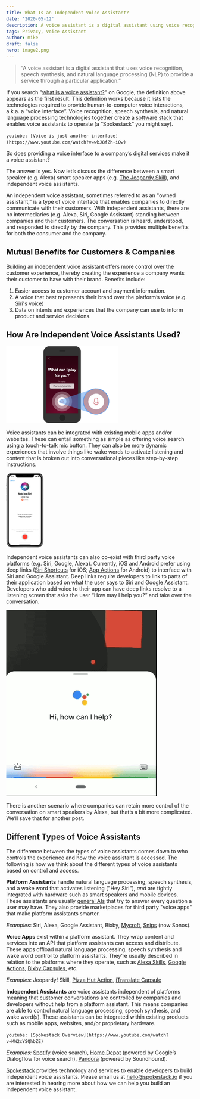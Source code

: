 ```yaml
---
title: What Is an Independent Voice Assistant?
date: '2020-05-12'
description: A voice assistant is a digital assistant using voice recognition, speech synthesis, and natural language processing (NLP) for service via an app.
tags: Privacy, Voice Assistant
author: mike
draft: false
hero: image2.png
---
```


> &ldquo;A voice assistant is a digital assistant that uses voice recognition, speech synthesis, and natural language processing (NLP) to provide a service through a particular application.&rdquo;

If you search "[what is a voice assistant?](https://www.google.com/search?q=what+is+a+voice+assistant)" on Google, the definition above appears as the first result. This definition works because it lists the technologies required to provide human-to-computer voice interactions, a.k.a. a “voice interface”. Voice recognition, speech synthesis, and natural language processing technologies together create a [software stack](https://en.wikipedia.org/wiki/Solution_stack) that enables voice assistants to operate (a “Spokestack” you might say).

`youtube: [Voice is just another interface](https://www.youtube.com/watch?v=wbJ8fZh-iQw)`

So does providing a voice interface to a company’s digital services make it a voice assistant?

The answer is yes. Now let’s discuss the difference between a smart speaker (e.g. Alexa) smart speaker apps (e.g. [The Jeopardy Skill](https://www.amazon.com/gp/product/B019G0M2WS)), and independent voice assistants.

An independent voice assistant, sometimes referred to as an "owned assistant,” is a type of voice interface that enables companies to directly communicate with their customers. With independent assistants, there are no intermediaries (e.g. Alexa, Siri, Google Assistant) standing between companies and their customers. The conversation is heard, understood, and responded to directly by the company. This provides multiple benefits for both the consumer and the company.

## Mutual Benefits for Customers & Companies

Building an independent voice assistant offers more control over the customer experience, thereby creating the experience a company wants their customer to have with their brand. Benefits include:

1. Easier access to customer account and payment information.
2. A voice that best represents their brand over the platform’s voice (e.g. Siri's voice)
3. Data on intents and experiences that the company can use to inform product and service decisions.

## How Are Independent Voice Assistants Used?

<div class="floating-image--left" style="width: 300px;"><img src="./image2.png" width="300" alt="What can I play for you?" /></div>

Voice assistants can be integrated with existing mobile apps and/or websites. These can entail something as simple as offering voice search using a touch-to-talk mic button. They can also be more dynamic experiences that involve things like wake words to activate listening and content that is broken out into conversational pieces like step-by-step instructions.

<div class="floating-image--right" style="width: 100px;"><img src="./image1.png" width="100" alt="Add to Siri" /></div>

Independent voice assistants can also co-exist with third party voice platforms (e.g. Siri, Google, Alexa). Currently, iOS and Android prefer using deep links ([Siri Shortcuts](https://support.apple.com/en-us/HT209055) for iOS; [App Actions](https://developers.google.com/assistant/app/overview) for Android) to interface with Siri and Google Assistant. Deep links require developers to link to parts of their application based on what the user says to Siri and Google Assistant. Developers who add voice to their app can have deep links resolve to a listening screen that asks the user “How may I help you?” and take over the conversation.

![screen capture of Google Assistant handing voice control to an app](../integrating-spokestack-google-app-actions-3/images/app-actions-demo.gif)

There is another scenario where companies can retain more control of the conversation on smart speakers by Alexa, but that’s a bit more complicated. We’ll save that for another post.

## Different Types of Voice Assistants

The difference between the types of voice assistants comes down to who controls the experience and how the voice assistant is accessed. The following is how we think about the different types of voice assistants based on control and access.

**Platform Assistants** handle natural language processing, speech synthesis, and a wake word that activates listening ("Hey Siri"), _and_ are tightly integrated with hardware such as smart speakers and mobile devices. These assistants are usually [general AIs](https://www.springboard.com/blog/narrow-vs-general-ai/) that try to answer every question a user may have. They also provide marketplaces for third party "voice apps" that make platform assistants smarter.

_Examples_: Siri, Alexa, Google Assistant, Bixby, [Mycroft](https://mycroft.ai/), [Snips](https://snips.ai/) (now Sonos).

**Voice Apps** exist within a platform assistant. They wrap content and services into an API that platform assistants can access and distribute. These apps offload natural language processing, speech synthesis and wake word control to platform assistants. They’re usually described in relation to the platforms where they operate, such as [Alexa Skills](https://www.amazon.com/alexa-skills/b?ie=UTF8&node=13727921011), [Google Actions](https://assistant.google.com/explore), [Bixby Capsules](https://www.samsung.com/us/explore/bixby/), etc.

_Examples_: Jeopardy! Skill, [Pizza Hut Action](https://assistant.google.com/services/a/uid/000000eab80a7f99), [iTranslate Capsule](https://www.itranslate.com/bixby)

**Independent Assistants** are voice assistants independent of platforms meaning that customer conversations are controlled by companies and developers without help from a platform assistant. This means companies are able to control natural language processing, speech synthesis, and wake word(s). These assistants can be integrated within existing products such as mobile apps, websites, and/or proprietary hardware.

`youtube: [Spokestack Overview](https://www.youtube.com/watch?v=MW2cYSQhbZE)`

_Examples:_ [Spotify](https://support.spotify.com/us/listen_everywhere/voice_assistants/spotify-voice/) (voice search), [Home Depot](https://corporate.homedepot.com/newsroom/5-technologies-changing-how-we-shop) (powered by Google’s Dialogflow for voice search), [Pandora](https://blog.soundhound.com/pandora-launches-voice-mode-in-mobile-app-powered-by-houndify-7d9091c66817) (powered by Soundhound).

[Spokestack](https://spokestack.io/) provides technology and services to enable developers to build independent voice assistants. Please email us at [hello@spokestack.io](mailto:hello@spokestack.io) if you are interested in hearing more about how we can help you build an independent voice assistant.
